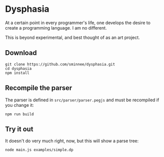 Dysphasia
=========

At a certain point in every programmer's life, one develops the desire to create a programming language. I am no
different.

This is beyond experimental, and best thought of as an art project.

Download
--------


	git clone https://github.com/sminnee/dysphasia.git 
	cd dysphasia
	npm install

Recompile the parser
--------------------

The parser is defined in `src/parser/parser.pegjs` and must be recompiled if you change it:

    npm run build

Try it out
----------

It doesn't do very much right, now, but this will show a parse tree:

    node main.js examples/simple.dp